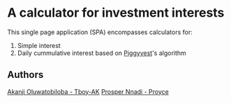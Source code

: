 # A calculator for investment interests

This single page application (SPA) encompasses calculators for:
1. Simple interest
2. Daily cummulative interest based on [Piggyvest](https://www.piggyvest.com)'s algorithm

## Authors
[Akanji Oluwatobiloba - Tboy-AK](https://github.com/Tboy-AK)
[Prosper Nnadi - Proyce](https://github.com/Proyce)